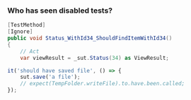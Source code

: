 ### Who has seen disabled tests?

```cs
[TestMethod]
[Ignore]
public void Status_WithId34_ShouldFindItemWithId34()
{
    // Act
    var viewResult = _sut.Status(34) as ViewResult;
```
    
```js
it('should have saved file', () => {
    sut.save('a file');
    // expect(TempFolder.writeFile).to.have.been.called;
});
```